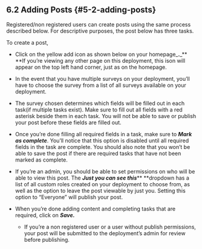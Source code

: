 ## 6.2 Adding Posts {#5-2-adding-posts}

Registered/non registered users can create posts using the same process described below. For descriptive purposes, the post below has three tasks.

To create a post,

* Click on the yellow add icon as shown below on your homepage_**.**_** **If you’re viewing any other page on this deployment, this ison will appear on the top left hand corner, just as on the homepage.

* In the event that you have multiple surveys on your deployment, you’ll have to choose the survey from a list of all surveys available on your deployment.

* The survey chosen determines which fields will be filled out in each task\(if multiple tasks exist\). Make sure to fill out all fields with a red asterisk beside them in each task. You will not be able to save or publish your post before these fields are filled out.

* Once you’re done filling all required fields in a task, make sure to _**Mark as complete**_. You’ll notice that this option is disabled until all required fields in the task are complete. You should also note that you won’t be able to save the post if there are required tasks that have not been marked as complete.

* If you’re an admin, you should be able to set permissions on who will be able to view this post. The _**Just you can see this**_** **dropdown has a list of all custom roles created on your deployment to choose from, as well as the option to leave the post viewable by just you. Setting this option to “Everyone” will publish your post.

* When you’re done adding content and completing tasks that are required, click on _**Save.**_
  * If you’re a non registered user or a user without publish permissions, your post will be submitted to the deployment’s admin for review before publishing.



